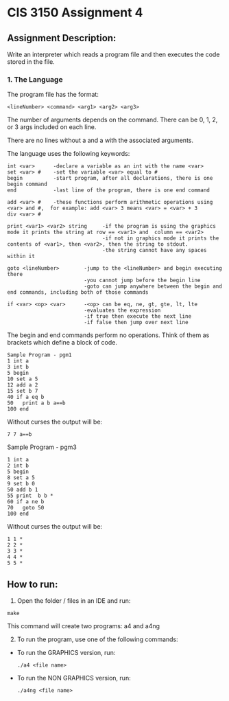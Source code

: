 # CIS 3150 Assignment 4

## Assignment Description:

Write an interpreter which reads a program file and then executes the code stored in the file. 

### 1. The Language
The program file has the format:
```
<lineNumber> <command> <arg1> <arg2> <arg3>
```
The number of arguments depends on the command. There can be 0, 1, 2, or 3 args included on each line.

There are no lines without a <lineNumber> and a <command> with the associated arguments. 

The language uses the following keywords:
```
int <var>      -declare a variable as an int with the name <var>
set <var> #    -set the variable <var> equal to #
begin          -start program, after all declarations, there is one begin command
end            -last line of the program, there is one end command

add <var> #    -these functions perform arithmetic operations using <var> and #,  for example: add <var> 3 means <var> = <var> + 3
div <var> #

print <var1> <var2> string     -if the program is using the graphics mode it prints the string at row == <var1> and  column == <var2> 
                               -if not in graphics mode it prints the contents of <var1>, then <var2>, then the string to stdout.
                               -the string cannot have any spaces within it

goto <lineNumber>        -jump to the <lineNumber> and begin executing there
                         -you cannot jump before the begin line
                         -goto can jump anywhere between the begin and end commands, including both of those commands

if <var> <op> <var>      -<op> can be eq, ne, gt, gte, lt, lte
                         -evaluates the expression
                         -if true then execute the next line
                         -if false then jump over next line
```

The begin and end commands perform no operations. Think of them as brackets which define a block of code.

```
Sample Program - pgm1
1 int a 
3 int b
5 begin
10 set a 5
12 add a 2
15 set b 7
40 if a eq b
50   print a b a==b
100 end
```
Without curses the output will be:
```
7 7 a==b
```

Sample Program - pgm3
```
1 int a 
2 int b
5 begin
8 set a 5
9 set b 0
50 add b 1
55 print  b b *
60 if a ne b
70   goto 50
100 end
 ```

Without curses the output will be:
```
1 1 *
2 2 *
3 3 *
4 4 *
5 5 *
```

## How to run:

1. Open the folder / files in an IDE and run:
```
make
```
This command will create two programs: a4 and a4ng

2. To run the program, use one of the following commands:
  - To run the GRAPHICS version, run:
    ```
    ./a4 <file name>
    ```
  - To run the NON GRAPHICS version, run:
    ```
    ./a4ng <file name>
    ```
